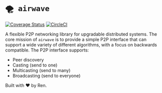 # `🌪 airwave`

[![Coverage Status](https://coveralls.io/repos/github/renproject/aw/badge.svg?branch=master)](https://coveralls.io/github/renproject/aw?branch=master)
[![CircleCI](https://circleci.com/gh/renproject/aw/tree/master.svg?style=svg)](https://circleci.com/gh/renproject/aw/tree/imp%2Fhandshake)

A flexible P2P networking library for upgradable distributed systems. The core mission of `airwave` is to provide a simple P2P interface that can support a wide variety of different algorithms, with a focus on backwards compatible. The P2P interface supports:

- Peer discovery
- Casting (send to one)
- Multicasting (send to many)
- Broadcasting (send to everyone)

Built with ❤ by Ren. 
